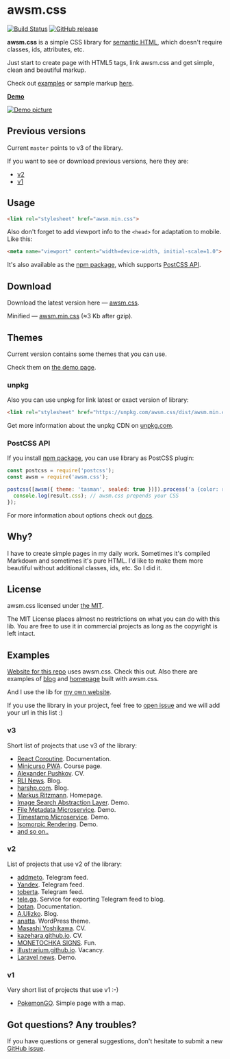 # awsm.css

[![Build Status](https://travis-ci.org/igoradamenko/awsm.css.svg)](https://travis-ci.org/igoradamenko/awsm.css)
[![GitHub release](https://img.shields.io/github/release/igoradamenko/awsm.css.svg)](https://github.com/igoradamenko/awsm.css/releases)

**awsm.css** is a simple CSS library for [semantic HTML](http://www.w3schools.com/html/html5_semantic_elements.asp), which doesn't require classes, ids, attributes, etc.

Just start to create page with HTML5 tags, link awsm.css and get simple, clean and beautiful markup.
  
Check out [examples](#examples) or sample markup [here](https://github.com/igoradamenko/awsm.css/tree/master/docs).

[**Demo**](https://igoradamenko.github.io/awsm.css/)

[![Demo picture](http://igoradamenko.com/github/awsm.css/repo-header.png)](https://igoradamenko.github.io/awsm.css/)

## Previous versions

Current `master` points to v3 of the library. 

If you want to see or download previous versions, here they are:

- [v2](https://igoradamenko.com/awsm.css/v2/)
- [v1](https://igoradamenko.com/awsm.css/v1/)

## Usage

```html
<link rel="stylesheet" href="awsm.min.css">
```

Also don't forget to add viewport info to the `<head>` for adaptation to mobile. Like this:

```html
<meta name="viewport" content="width=device-width, initial-scale=1.0">
```

It's also available as the [npm package](https://www.npmjs.com/package/awsm.css), which supports [PostCSS API](#postcss-api).

## Download

Download the latest version here — [awsm.css](https://raw.githubusercontent.com/igoradamenko/awsm.css/master/dist/awsm.css).

Minified — [awsm.min.css](https://raw.githubusercontent.com/igoradamenko/awsm.css/master/dist/awsm.min.css) (≈3 Kb after gzip).

## Themes

Current version contains some themes that you can use. 

Check them on [the demo page](https://igoradamenko.github.io/awsm.css/download.html).

### unpkg

Also you can use unpkg for link latest or exact version of library:
    
```html
<link rel="stylesheet" href="https://unpkg.com/awsm.css/dist/awsm.min.css">
```
    
Get more information about the unpkg CDN on [unpkg.com](https://unpkg.com/).

### PostCSS API

If you install [npm package](https://www.npmjs.com/package/awsm.css), you can use library as PostCSS plugin:

```js
const postcss = require('postcss');
const awsm = require('awsm.css');

postcss([awsm({ theme: 'tasman', sealed: true })]).process('a {color: red}').then(result => {
  console.log(result.css); // awsm.css prepends your CSS 
});
```

For more information about options check out [docs](https://igoradamenko.github.io/awsm.css/download.html#options).

## Why?

I have to create simple pages in my daily work. Sometimes it's compiled Markdown and sometimes it's pure HTML. I'd like to make them more beautiful without additional classes, ids, etc. So I did it.

## License

awsm.css licensed under [the MIT](http://en.wikipedia.org/wiki/MIT_License).

The MIT License places almost no restrictions on what you can do with this lib. You are free to use it in commercial projects as long as the copyright is left intact.

## Examples

[Website for this repo](https://igoradamenko.github.io/awsm.css/) uses awsm.css. Check this out. Also there are examples of [blog](https://igoradamenko.github.io/awsm.css/examples/blog/) and [homepage](https://igoradamenko.github.io/awsm.css/examples/homepage/) built with awsm.css.

And I use the lib for [my own website](https://igoradamenko.com).

If you use the library in your project, feel free to [open issue](https://github.com/igoradamenko/awsm.css/issues/new) and we will add your url in this list :)

### v3

Short list of projects that use v3 of the library:

- [React Coroutine](https://react-coroutine.js.org). Documentation.
- [Minicurso PWA](https://fziliotti.github.io/minicursopwa/). Course page.
- [Alexander Pushkov](https://notpushk.in). CV. 
- [RLI News](https://rli-news.github.io). Blog.
- [harshp.com](https://harshp.com). Blog.
- [Markus Ritzmann](https://markusritzmann.ch). Homepage.
- [Image Search Abstraction Layer](https://img-search-ms-343dev.herokuapp.com/). Demo.
- [File Metadata Microservice](https://file-metadata-ms-343dev.herokuapp.com/). Demo.
- [Timestamp Microservice](https://timestamp-ms-343dev.herokuapp.com/). Demo.
- [Isomorpic Rendering](https://codient.herokuapp.com/). Demo.
- [and so on..](https://github.com/search?p=1&q="awsm.css"&type=Code&utf8=✓)

### v2

List of projects that use v2 of the library:

- [addmeto](http://addmeto.cc/). Telegram feed.
- [Yandex](http://tele.ga/yandex/). Telegram feed.
- [toberta](http://tobetra.com/). Telegram feed.
- [tele.ga](http://tele.ga/). Service for exporting Telegram feed to blog.
- [botan](https://botan.glitch.me). Documentation.
- [A.Ulizko](http://ulizko.com). Blog.
- [anatta](https://wordpress.org/themes/anatta/). WordPress theme. 
- [Masashi Yoshikawa](https://masashi-y.github.io/). CV.
- [kazehara.github.io](https://kazehara.github.io). CV.
- [MONETOCHKA SIGNS](https://hgenru.github.io/monetochka-signs/). Fun.
- [illustrarium.github.io](https://illustrarium.github.io). Vacancy.
- [Laravel news](http://laravel-news-demo.lith.pw). Demo.

### v1

Very short list of projects that use v1 :-)

- [PokemonGO](https://igoradamenko.github.io/pokemon-go/). Simple page with a map.

## Got questions? Any troubles?

If you have questions or general suggestions, don't hesitate to submit a new [GitHub issue](https://github.com/igoradamenko/awsm.css/issues/new).
